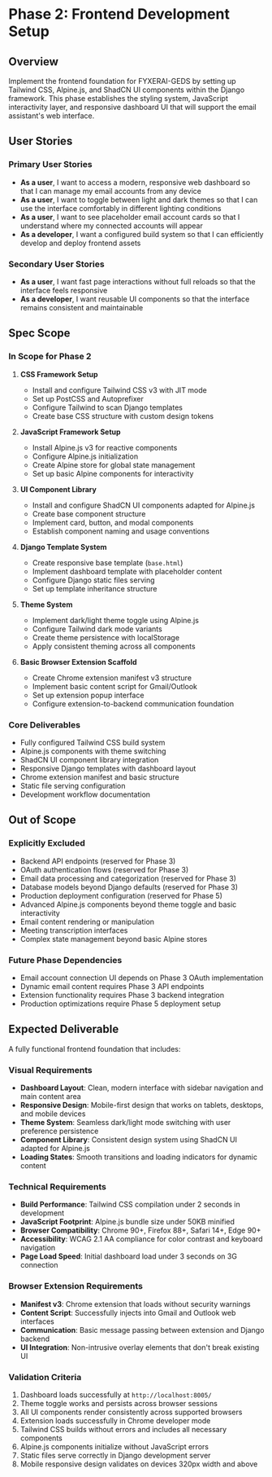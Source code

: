# Phase 2: Frontend Development Setup

## Overview

Implement the frontend foundation for FYXERAI-GEDS by setting up Tailwind CSS, Alpine.js, and ShadCN UI components within the Django framework. This phase establishes the styling system, JavaScript interactivity layer, and responsive dashboard UI that will support the email assistant's web interface.

## User Stories

### Primary User Stories
- **As a user**, I want to access a modern, responsive web dashboard so that I can manage my email accounts from any device
- **As a user**, I want to toggle between light and dark themes so that I can use the interface comfortably in different lighting conditions
- **As a user**, I want to see placeholder email account cards so that I understand where my connected accounts will appear
- **As a developer**, I want a configured build system so that I can efficiently develop and deploy frontend assets

### Secondary User Stories
- **As a user**, I want fast page interactions without full reloads so that the interface feels responsive
- **As a developer**, I want reusable UI components so that the interface remains consistent and maintainable

## Spec Scope

### In Scope for Phase 2
1. **CSS Framework Setup**
   - Install and configure Tailwind CSS v3 with JIT mode
   - Set up PostCSS and Autoprefixer
   - Configure Tailwind to scan Django templates
   - Create base CSS structure with custom design tokens

2. **JavaScript Framework Setup**
   - Install Alpine.js v3 for reactive components
   - Configure Alpine.js initialization
   - Create Alpine store for global state management
   - Set up basic Alpine components for interactivity

3. **UI Component Library**
   - Install and configure ShadCN UI components adapted for Alpine.js
   - Create base component structure
   - Implement card, button, and modal components
   - Establish component naming and usage conventions

4. **Django Template System**
   - Create responsive base template (`base.html`)
   - Implement dashboard template with placeholder content
   - Configure Django static files serving
   - Set up template inheritance structure

5. **Theme System**
   - Implement dark/light theme toggle using Alpine.js
   - Configure Tailwind dark mode variants
   - Create theme persistence with localStorage
   - Apply consistent theming across all components

6. **Basic Browser Extension Scaffold**
   - Create Chrome extension manifest v3 structure
   - Implement basic content script for Gmail/Outlook
   - Set up extension popup interface
   - Configure extension-to-backend communication foundation

### Core Deliverables
- Fully configured Tailwind CSS build system
- Alpine.js components with theme switching
- ShadCN UI component library integration
- Responsive Django templates with dashboard layout
- Chrome extension manifest and basic structure
- Static file serving configuration
- Development workflow documentation

## Out of Scope

### Explicitly Excluded
- Backend API endpoints (reserved for Phase 3)
- OAuth authentication flows (reserved for Phase 3) 
- Email data processing and categorization (reserved for Phase 3)
- Database models beyond Django defaults (reserved for Phase 3)
- Production deployment configuration (reserved for Phase 5)
- Advanced Alpine.js components beyond theme toggle and basic interactivity
- Email content rendering or manipulation
- Meeting transcription interfaces
- Complex state management beyond basic Alpine stores

### Future Phase Dependencies
- Email account connection UI depends on Phase 3 OAuth implementation
- Dynamic email content requires Phase 3 API endpoints
- Extension functionality requires Phase 3 backend integration
- Production optimizations require Phase 5 deployment setup

## Expected Deliverable

A fully functional frontend foundation that includes:

### Visual Requirements
- **Dashboard Layout**: Clean, modern interface with sidebar navigation and main content area
- **Responsive Design**: Mobile-first design that works on tablets, desktops, and mobile devices
- **Theme System**: Seamless dark/light mode switching with user preference persistence
- **Component Library**: Consistent design system using ShadCN UI adapted for Alpine.js
- **Loading States**: Smooth transitions and loading indicators for dynamic content

### Technical Requirements
- **Build Performance**: Tailwind CSS compilation under 2 seconds in development
- **JavaScript Footprint**: Alpine.js bundle size under 50KB minified
- **Browser Compatibility**: Chrome 90+, Firefox 88+, Safari 14+, Edge 90+
- **Accessibility**: WCAG 2.1 AA compliance for color contrast and keyboard navigation
- **Page Load Speed**: Initial dashboard load under 3 seconds on 3G connection

### Browser Extension Requirements
- **Manifest v3**: Chrome extension that loads without security warnings
- **Content Script**: Successfully injects into Gmail and Outlook web interfaces
- **Communication**: Basic message passing between extension and Django backend
- **UI Integration**: Non-intrusive overlay elements that don't break existing UI

### Validation Criteria
1. Dashboard loads successfully at `http://localhost:8005/`
2. Theme toggle works and persists across browser sessions
3. All UI components render consistently across supported browsers
4. Extension loads successfully in Chrome developer mode
5. Tailwind CSS builds without errors and includes all necessary components
6. Alpine.js components initialize without JavaScript errors
7. Static files serve correctly in Django development server
8. Mobile responsive design validates on devices 320px width and above